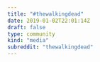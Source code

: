 ```yaml
---
title: "#thewalkingdead"
date: 2019-01-02T22:01:14Z
draft: false
type: community
kind: "media"
subreddit: "thewalkingdead"
---
```

